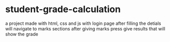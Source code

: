 # student-grade-calculation
a project made with html, css and js  with login page after filling the detials will navigate to marks sections after giving marks press give results that will show the grade 
